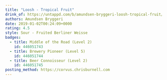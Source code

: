 ```yaml
---
title: "Loosh - Tropical Fruit"
drink_of: https://untappd.com/b/amundsen-bryggeri-loosh-tropical-fruit/2596360
authors: Amundsen Bryggeri
date: 2019-01-02T00:24:09+0000
rating: 4.5
style: Sour - Fruited Berliner Weisse
badges:
  - title: Middle of the Road (Level 2)
    id: 446051743
  - title: Brewery Pioneer (Level 5)
    id: 446051744
  - title: Beer Connoisseur (Level 2)
    id: 446051745
posting_method: https://corvus.chrisburnell.com
---
```

